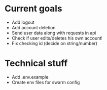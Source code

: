 # Current goals

- Add logout
- Add account deletion
- Send user data along with requests in api
- Check if user edits/deletes his own account!
- Fix checking id (decide on string/number)

# Technical stuff

- Add .env.example
- Create env files for swarm config
